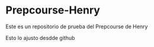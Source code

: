 # Prepcourse-Henry
Este es un repositorio de prueba del Prepcourse de Henry

Esto lo ajusto desdde github
